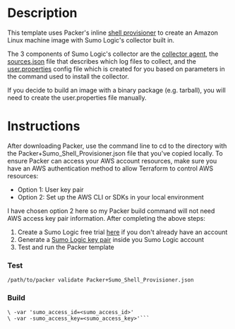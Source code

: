 # Description

This template uses Packer's inline [shell provisioner](https://www.packer.io/docs/provisioners/shell.html) to create an Amazon Linux machine image with Sumo Logic's collector built in.

The 3 components of Sumo Logic's collector are the [collector agent](https://help.sumologic.com/Send-Data/Installed-Collectors/04Install-a-Collector-on-Linux), the [sources.json](https://help.sumologic.com/Send-Data/Sources/03Use-JSON-to-Configure-Sources
) file that describes which log files to collect, and the [user.properties](https://help.sumologic.com/Send-Data/Installed-Collectors/05Reference-Information-for-Collector-Installation/06user.properties) config file which is created for you based on parameters in the command used to install the collector.

If you decide to build an image with a binary package (e.g. tarball), you will need to create the user.properties file manually.

# Instructions

After downloading Packer, use the command line to cd to the directory with the Packer+Sumo_Shell_Provisioner.json file that you've copied locally. To ensure Packer can access your AWS account resources, make sure you have an AWS authentication method to allow Terraform to control AWS resources:

- Option 1: User key pair
- Option 2: Set up the AWS CLI or SDKs in your local environment

I have chosen option 2 here so my Packer build command will not need AWS access key pair information. After completing the above steps:

1. Create a Sumo Logic free trial [here](https://www.sumologic.com/signup-free/?utm_medium=sales+email) if you don't already have an account
2. Generate a [Sumo Logic key pair](https://help.sumologic.com/Manage/Security/Access-Keys) inside you Sumo Logic account
3. Test and run the Packer template

### Test

 `/path/to/packer validate Packer+Sumo_Shell_Provisioner.json`

### Build

```/path/to/packer build Packer+Sumo_Shell_Provisioner.json
\ -var 'sumo_access_id=<sumo_access_id>' 
\ -var -sumo_access_key=<sumo_access_key>'```
